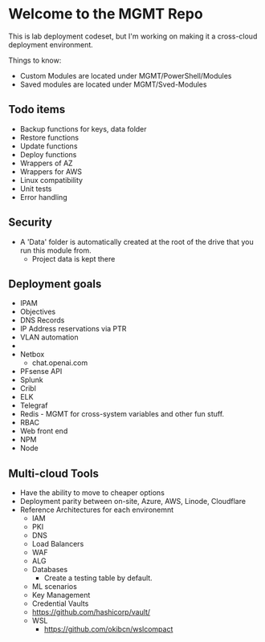 # Welcome to the MGMT Repo
This is lab deployment codeset, but I'm working on making it a cross-cloud deployment environment.

Things to know:
- Custom Modules are located under MGMT/PowerShell/Modules
- Saved modules are located under MGMT/Sved-Modules

## Todo items
 - Backup functions for keys, data folder
 - Restore functions
 - Update functions
 - Deploy functions
 - Wrappers of AZ
 - Wrappers for AWS
 - Linux compatibility
 - Unit tests
 - Error handling

## Security
 - A 'Data' folder is automatically created at the root of the drive that you run this module from.
    - Project data is kept there

## Deployment goals
 - IPAM
  - Objectives
   - DNS Records
   - IP Address reservations via PTR
   - VLAN automation
   - 
  - Netbox
    - chat.openai.com
  - PFsense API
 - Splunk
 - Cribl
 - ELK
 - Telegraf
 - Redis - MGMT for cross-system variables and other fun stuff.
 - RBAC
 - Web front end
 - NPM
 - Node

 
 ## Multi-cloud Tools
  - Have the ability to move to cheaper options
  - Deployment parity between on-site, Azure, AWS, Linode, Cloudflare
  - Reference Architectures for each environemnt
    - IAM
    - PKI
    - DNS
    - Load Balancers
    - WAF
    - ALG
    - Databases
      - Create a testing table by default.
    - ML scenarios
    - Key Management
    - Credential Vaults
     - https://github.com/hashicorp/vault/
    - WSL
      - https://github.com/okibcn/wslcompact

